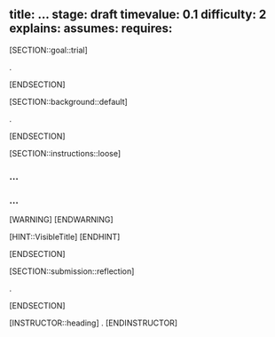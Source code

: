 title: ...
stage: draft
timevalue: 0.1
difficulty: 2
explains:
assumes:
requires:
---
[SECTION::goal::trial]

.

[ENDSECTION]

[SECTION::background::default]

.

[ENDSECTION]

[SECTION::instructions::loose]

### ...

### ...

[WARNING]
[ENDWARNING]

[HINT::VisibleTitle]
[ENDHINT]

[ENDSECTION]

[SECTION::submission::reflection]

.

[ENDSECTION]

[INSTRUCTOR::heading]
.
[ENDINSTRUCTOR]
